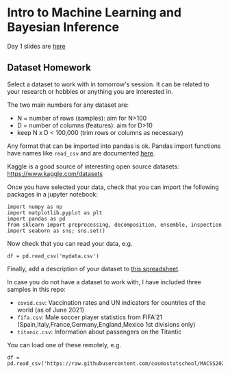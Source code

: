 # Intro to Machine Learning and Bayesian Inference

Day 1 slides are [here](https://docs.google.com/presentation/d/1IPAVxFkwyQwCEpC-KfvTOrnxoUKN2IxIK6NVmyXqM2U/edit?usp=sharing)

## Dataset Homework

Select a dataset to work with in tomorrow's session. It can be related to your research or hobbies or anything you are interested in.

The two main numbers  for any dataset are:
 - N = number of rows (samples): aim for N>100
 - D = number of columns (features): aim for D>10
 - keep N x D < 100,000 (trim rows or columns as necessary)

Any format that can be imported into pandas is ok. Pandas import functions have names like `read_csv` and are documented [here](https://pandas.pydata.org/pandas-docs/stable/user_guide/io.html).

Kaggle is a good source of interesting open source datasets: https://www.kaggle.com/datasets

Once you have selected your data, check that you can import the following packages in a jupyter notebook:
```
import numpy as np
import matplotlib.pyplot as plt
import pandas as pd
from sklearn import preprocessing, decomposition, ensemble, inspection
import seaborn as sns; sns.set()
```
Now check that you can read your data,  e.g.
```
df = pd.read_csv('mydata.csv')
```
Finally, add a description of your dataset to [this spreadsheet](https://docs.google.com/spreadsheets/d/1dhorqsz6x0zLBpXBQPWi0Z16raU4V60z1fAinApjIlU/edit?usp=sharing).

In case you do not have a dataset to work with, I have included three samples in this repo:
 - `covid.csv`: Vaccination rates and UN indicators for countries of the world (as of June 2021)
 - `fifa.csv`: Male soccer player statistics from FIFA'21 (Spain,Italy,France,Germany,England,Mexico 1st divisions only)
 - `titanic.csv`: Information about passengers on the Titantic

You can load one of these remotely, e.g.
```
df = pd.read_csv('https://raw.githubusercontent.com/cosmostatschool/MACSS2021/main/BayesianInference_ML_Kirkby/covid.csv')
```
